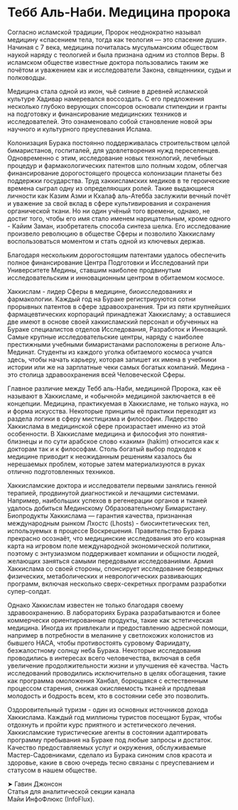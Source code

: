 # Тебб Аль-Наби. Медицина пророка

Согласно исламской традиции, Пророк неоднократно называл медицину «спасением тела, тогда как теология — это спасение души». Начиная с 7 века, медицина почиталась мусульманским обществом наукой наряду с теологией и была признана одним из столпов Веры. В исламском обществе известные доктора пользовались таким же почётом и уважением как и исследователи Закона, священники, судьи и полководцы.

Медицина стала одной из икон, чьё сияние в древней исламской культуре Хадивар намеревался воссоздать. С его предложения несколько глубоко верующих спонсоров основали стипендии и гранты на подготовку и финансирование медицинских техников и исследователей. Это ознаменовало собой становление новой эры научного и культурного преуспевания Ислама.

Колонизация Бурака постоянно поддерживалась строительством целой бимаристанов, госпиталей, для удовлетворения нужд переселенцев. Одновременно с этим, исследование новых технологий, лечебных процедур и фармакологических патентов шло полным ходом, облегчая финансирование дорогостоящего процесса колонизации планеты без поддержки государства. Труд хаккисламских медиков в те героические времена сыграл одну из определяющих ролей. Такие выдающиеся личности как Казим Азми и Кхалаф аль-Атебба заслужили вечный почёт и уважение за свой вклад в сфере культивирования и сохранения органической ткани. Но ни один учёный того времени, однако, не достиг того, чтобы его имя стало именем нарицательным, кроме одного - Кайим Заман, изобретатель способа синтеза шелка. Его исследование произвело революцию в обществе Сферы и позволило Хаккисламу воспользоваться моментом и стать одной из ключевых держав.

Благодаря нескольким дорогостоящим патентами удалось обеспечить полное финансирование Центра Подготовки и Исследований при Университете Медины, ставшим наиболее продвинутым исследовательским и инновационным центром в обитаемом космосе.

Хаккислам - лидер Сферы в медицине, биоисследованиях и фармакологии. Каждый год на Бураке регистрируются сотни прорывных патентов в сфере здравоохранения. Три из пяти крупнейших фармацевтических корпораций принадлежат Хаккисламу; а оставшиеся две имеют в основе своей хаккисламский персонал и обученных на Бураке специалистов отделов Исследования, Разработок и Инноваций. Самые крупные исследовательские центры, наряду с наиболее престижными учебными бимаристанами расположены в регионе Аль-Мединат. Студенты из каждого уголка обитаемого космоса учатся здесь, чтобы начать карьеру, которая запишет их имена в учебники истории или же на зарплатные чеки самых богатых компаний. Медина - это столица здравоохранения всей Человеческой Сферы.

Главное различие между Тебб аль-Наби, медициной Пророка, как её называют в Хаккисламе, и «обычной» медициной заключается в её концепции. Медицина, практикуемая в Хаккисламе, не только наука, но и форма искусства. Некоторые принципы её практики переходят из раздела логики в сферу мистицизма и философии. Лидерство Хаккислама в медицинской сфере произрастает именно из этой особенности. В Хаккисламе медицина и философия это понятия-близнецы и по сути арабское слово «хаким» \(hakim\) относится как к докторам так и к философам. Столь богатый выбор подходов к медицине приводит к неожиданным решениям казалось бы нерешаемых проблем, которые затем материализуются в руках отлично подготовленных техников.

Хаккисламские доктора и исследователи первыми занялись генной терапией, продвинутой диагностикой и лечащими системами. Например, наибольших успехов в регенерации органов и тканей удалось добиться Мединскому Образовательному Бимаристану. Биопродукты Хаккислама — гарантия качества, признанная международным рынком Лхостс \(Lhosts\) - биосинтетических тел, используемых в процессе Воскрешения. Правительство Бурака прекрасно осознаёт, что медицинские исследования это его козырная карта на игровом поле международной экономической политики, поэтому с энтузиазмом поддерживает компании и общности людей, желающих заняться самыми передовыми исследованиями. Армия Хаккислама со своей стороны, спонсирует исследование безвредных физических, метаболических и неврологических развивающих программ, включая несколько сверх-секретных программ разработки супер-солдат.

Однако Хаккислам известен не только благодаря своему здравоохранению. В лабораториях Бурака разрабатываются и более коммерчески ориентированные продукты, такие как эстетическая медицина. Иногда их привлекали и предоставлению адресной помощи,  например в потребности в меланине у светлокожих колонистов из бывшего НАСА, чтобы противостоять суровому Фариидату, безжалостному солнцу неба Бурака. Некоторые исследования проводились в интересах всего человечества, включая в себя увеличение продолжительности жизни и улучшения её качества. Часть исследований проводились исключительно в целях обогащения, такие как программа омоложения Ханбал, борющаяся с естественным процессом старения, снижая окисляемость тканей и продлевая молодость и бодрость всем, кто в состоянии себе это позволить.

Оздоровительный туризм - один из основных источников дохода Хаккислама. Каждый год миллионы туристов посещают Бурак, чтобы отдохнуть и пройти курс приятного и эстетического лечения. Хаккисламские туристические агенты в состоянии адаптировать программу пребывания на Бураке под любые запросы и достаток. Качество предоставляемых услуг и окружения, обслуживаемые Мастер-Садовниками, сделало из Бурака синоним слов красота и здоровье, какие в свою очередь тесно связаны с преуспеванием и статусом в нашем обществе.

➤ Гавин Джонсон  
Статья для аналитической секции канала  
Майи ИнфоФлюкc \(InfoFlux\).

